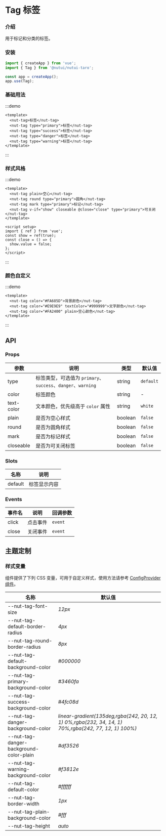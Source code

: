 # Tag 标签

### 介绍

用于标记和分类的标签。

### 安装

```js
import { createApp } from 'vue';
import { Tag } from '@nutui/nutui-taro';

const app = createApp();
app.use(Tag);
```

### 基础用法

:::demo

```vue
<template>
  <nut-tag>标签</nut-tag>
  <nut-tag type="primary">标签</nut-tag>
  <nut-tag type="success">标签</nut-tag>
  <nut-tag type="danger">标签</nut-tag>
  <nut-tag type="warning">标签</nut-tag>
</template>
```

:::

### 样式风格

:::demo

```vue
<template>
  <nut-tag plain>空心</nut-tag>
  <nut-tag round type="primary">圆角</nut-tag>
  <nut-tag mark type="primary">标记</nut-tag>
  <nut-tag v-if="show" closeable @close="close" type="primary">可关闭</nut-tag>
</template>

<script setup>
import { ref } from 'vue';
const show = ref(true);
const close = () => {
  show.value = false;
};
</script>
```

:::

### 颜色自定义

:::demo

```vue
<template>
  <nut-tag color="#FA685D">背景颜色</nut-tag>
  <nut-tag color="#E9E9E9" textColor="#999999">文字颜色</nut-tag>
  <nut-tag color="#FA2400" plain>空心颜色</nut-tag>
</template>
```

:::

## API

### Props

| 参数 | 说明 | 类型 | 默认值 |
| --- | --- | --- | --- |
| type | 标签类型，可选值为 `primary`、`success`、`danger`、`warning` | string | `default` |
| color | 标签颜色 | string | - |
| text-color | 文本颜色，优先级高于 `color` 属性 | string | `white` |
| plain | 是否为空心样式 | boolean | `false` |
| round | 是否为圆角样式 | boolean | `false` |
| mark | 是否为标记样式 | boolean | `false` |
| closeable | 是否为可关闭标签 | boolean | `false` |

### Slots

| 名称 | 说明 |
| --- | --- |
| default | 标签显示内容 |

### Events

| 事件名 | 说明 | 回调参数 |
| --- | --- | --- |
| click | 点击事件 | `event` |
| close | 关闭事件 | `event` |

## 主题定制

### 样式变量

组件提供了下列 CSS 变量，可用于自定义样式，使用方法请参考 [ConfigProvider 组件](#/zh-CN/component/configprovider)。

| 名称 | 默认值 |
| --- | --- |
| --nut-tag-font-size | _12px_ |
| --nut-tag-default-border-radius | _4px_ |
| --nut-tag-round-border-radius | _8px_ |
| --nut-tag-default-background-color | _#000000_ |
| --nut-tag-primary-background-color | _#3460fa_ |
| --nut-tag-success-background-color | _#4fc08d_ |
| --nut-tag-danger-background-color | _linear-gradient(135deg,rgba(242, 20, 12, 1) 0%,rgba(232, 34, 14, 1) 70%,rgba(242, 77, 12, 1) 100%)_ |
| --nut-tag-danger-background-color-plain | _#df3526_ |
| --nut-tag-warning-background-color | _#f3812e_ |
| --nut-tag-default-color | _#ffffff_ |
| --nut-tag-border-width | _1px_ |
| --nut-tag-plain-background-color | _#fff_ |
| --nut-tag-height | _auto_ |
